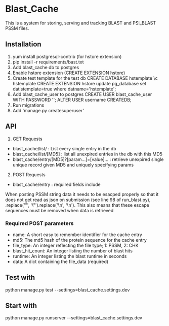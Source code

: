 # Blast_Cache

This is a system for storing, serving and tracking BLAST and PSI_BLAST PSSM
files.

## Installation

1. yum install postgresql-contrib (for hstore extension)
2. pip install -r requirements/bast.txt
3. Add blast_cache db to postgres
4. Enable hstore extension (CREATE EXTENSION hstore)
5. Create test template for the test db
    CREATE DATABASE hstemplate
    \c hstemplate
    CREATE EXTENSION hstore
    update pg_database set datistemplate=true  where datname='hstemplate';
5. Add blast_cache_user to postgres
    CREATE USER blast_cache_user WITH PASSWORD '';
    ALTER USER username CREATEDB;
6. Run migrations
7. Add 'manage.py createsuperuser'

## API
1. GET Requests
* blast_cache/list/ : List every single entry in the db
* blast_cache/list/[MD5] : list all unexpired entries in the db with this MD5
* blast_cache/entry/[MD5]?[param...]=[value]... : retrieve unexpired single unique record given MD5 and uniquely specifying params

2. POST Requests
* blast_cache/entry : required fields include

When posting PSSM string data it needs to be esacped properly so that it
does not get read as json on submission (see line 98 of run_blast.py),
.replace('"', '\\"').replace('\n', '\\n'). This also means that these
escape sequences must be removed when data is retrieved

### Required POST parameters

* name: A short easy to remember identifier for the cache entry
* md5:  The md5 hash of the protein sequence for the cache entry
* file_type: An integer reflecting the file type; 1: PSSM, 2: CHK
* blast_hit_count: An integer listing the number of blast hits
* runtime: An integer listing the blast runtime in seconds
* data: A dict containing the file_data (required)

## Test with
python manage.py test --settings=blast_cache.settings.dev

## Start with
python manage.py runserver --settings=blast_cache.settings.dev
